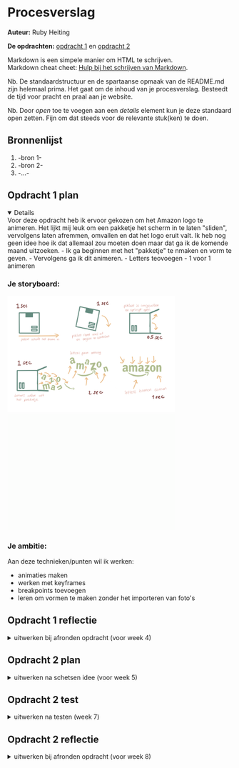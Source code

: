 # Procesverslag
**Auteur:** Ruby Heiting

**De opdrachten:** [opdracht 1](opdracht1/index.html) en [opdracht 2](opdracht2/index.html)


Markdown is een simpele manier om HTML te schrijven.  
Markdown cheat cheet: [Hulp bij het schrijven van Markdown](https://github.com/adam-p/markdown-here/wiki/Markdown-Cheatsheet).

Nb. De standaardstructuur en de spartaanse opmaak van de README.md zijn helemaal prima. Het gaat om de inhoud van je procesverslag. Besteedt de tijd voor pracht en praal aan je website.

Nb. Door *open* toe te voegen aan een *details* element kun je deze standaard open zetten. Fijn om dat steeds voor de relevante stuk(ken) te doen.



## Bronnenlijst
  1. -bron 1-
  2. -bron 2-
  3. -...-



## Opdracht 1 plan

<details open>
  Voor deze opdracht heb ik ervoor gekozen om het Amazon logo te animeren. Het lijkt mij leuk om een pakketje het scherm in te laten "sliden", vervolgens laten afremmen, omvallen en dat het logo eruit valt. Ik heb nog geen idee hoe ik dat allemaal zou moeten doen maar dat ga ik de komende maand uitzoeken. 
- Ik ga beginnen met het "pakketje" te nmaken en vorm te geven.
- Vervolgens ga ik dit animeren.
- Letters teovoegen
- 1 voor 1 animeren


  ### Je storyboard:
  <img src="readme-images/Storybord.PNG" width="375px" alt="storyboard voor opdracht 1">
   <img src="readme-images/AnimatieStorybord.GIF" width="375px" alt="storyboard voor opdracht 1">


  ### Je ambitie: 
  Aan deze technieken/punten wil ik werken:
  - animaties maken
  - werken met keyframes
  - breakpoints toevoegen
  - leren om vormen te maken zonder het importeren van foto's
 
</details>



## Opdracht 1 reflectie

<details>
  <summary>uitwerken bij afronden opdracht (voor week 4)</summary>


  ### Je uitkomst - karakteristiek screenshot(s):
  <img src="readme-images/LettersRollenUitDoos" width="375px" alt="uitomst opdracht 1">
  <img src="readme-images/LettersRollenUitDoosMobiel" width="375px" alt="uitomst opdracht 1">
  <img src="readme-images/EindScherm" width="375px" alt="uitomst opdracht 1">


  ### Dit ging goed/Heb ik geleerd: 
  - Het animeren van het pakketje vond ik nog verassend makkelijk. 
  - ik kon het font online niet vinden dus ik heb zelf de letters moeten overtrekken op mijn iPad en deze vervolgens in een fontmaker moeten zetten. Dit was de eerste keer dat ik dit gedaan heb en vond het nog verrassend makkelijk. Ik ga dit zeker in de toekomst nog een keer gebruiken als ik een bepaald font niet kan vinden of verder wil customizen. Het kost wel best wat extra tijd maar dat was het zeker waard.

 


  ### Dit was lastig/Is niet gelukt:
 - Ik ben vast gelopen met het centreren en responsive maken van de content. Hij werkt nu op iPhone en volledig desktop voormaat maar daar tussenin doet hij raar. Ik hoop dit nog te kunnen fixen voor de uiteindelijke oplevering.
 - Ook vond ik het lastig om de letters draaiend uit de doos te laten vallen. Het is uiteindelijk redelijk goed geluit maar heb heel veel dingen moeten proberen om te zo te laten werken. Omdat de doos draait moeten de letters in eerste instantie gedraaid in de doos staan. Hierdoor werkt de logica van de orientatie van de letters niet meer.

 
</details>



## Opdracht 2 plan

<details>
  <summary>uitwerken na schetsen idee (voor week 5)</summary>


  ### Je ontwerp:
  <img src="readme-images/dummy-plaatje.svg" width="375px" alt="ontwerp opdracht 2">


  ### Je ambitie: 
  Aan deze technieken/punten wil ik werken:
  - punt 1
  - punt 2
  - nog een punt
  - ...
</details>



## Opdracht 2 test

<details>
  <summary>uitwerken na testen (week 7)</summary>

  Neem minimaal 5 bevindingen op:



  ### Bevinding 1:
  Omschrijving van wat er nog niet orde was (tekst en afbeeding(en)).

  #### oplossing:
  Beschrijving hoe je het hebt hebt opgelost of als het niet gelukt is hoe je het zou oplossen (tekst en afbeeding(en)).



  ### Bevinding 2:
  Omschrijving van wat er nog niet orde was (tekst en afbeeding(en)).

  #### oplossing:
  Beschrijving hoe je het hebt hebt opgelost of als het niet gelukt is hoe je het zou oplossen (tekst en afbeeding(en)).



  ### Bevinding 3:
  ...
</details>



## Opdracht 2 reflectie

<details>
  <summary>uitwerken bij afronden opdracht (voor week 8)</summary>

  ### Je uitkomst - karakteristiek screenshot(s):
  <img src="readme-images/dummy-plaatje.svg" width="375px" alt="uitkomst opdracht 2">


  ### Dit ging goed/Heb ik geleerd: 
  Korte omschrijving met plaatje(s)

  <img src="readme-images/dummy-plaatje.svg" width="375px" alt="top">


  ### Dit was lastig/Is niet gelukt:
  Korte omschrijving met plaatje(s)

  <img src="readme-images/dummy-plaatje.svg" width="375px" alt="bummer">
</details>
